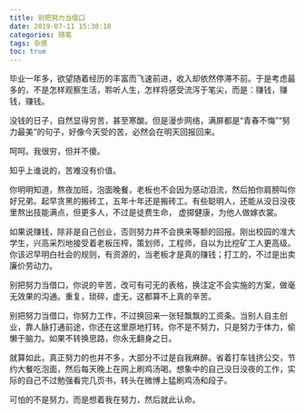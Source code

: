 ```yaml
---
title: 别把努力当借口
date: 2019-07-11 15:30:18
categories: 随笔
tags: 杂感
toc: true
---
```

毕业一年多，欲望随着经历的丰富而飞速前进，收入却依然停滞不前。于是考虑最多的，不是怎样观察生活，聆听人生，怎样将感受流泻于笔尖，而是：赚钱，赚钱，赚钱。

没钱的日子，自然显得穷苦，甚至寒酸。但是漫步网络，满屏都是“青春不悔”“努力最美”的句子，好像今天受的苦，必然会在明天回报回来。

呵呵。我很穷，但并不傻。

知乎上谁说的，苦难没有价值。

你明明知道，熬夜加班，泡面晚餐，老板也不会因为感动泪流，然后拍你肩膀叫你好兄弟。起早贪黑的搬砖工，五年十年还是搬砖工。有些聪明人，还能从没日没夜里熬出技能满点，但更多人，不过是徒费生命， 虚掷健康，为他人做嫁衣裳。

如果说赚钱，除非是自己创业，否则努力并不会换来等额的回报。刚出校园的准大学生，兴高采烈地接受着老板压榨，策划师，工程师，自以为比挖矿工人更高级。你该迟早明白社会的规则，有资源的，当老板才是真的赚钱；打工的，不过是出卖廉价劳动力。

别把努力当借口，你说的辛苦，改可有可无的表格，换注定不会实施的方案，做毫无效果的沟通。重复，琐碎，虚无，这都算不上真的辛苦。

别把努力当借口，你努力工作，不过换回来一张轻飘飘的工资条。当别人自主创业，靠人脉打通前途，你还在这里原地打转。你不是不努力，只是努力于体力，偷懒于脑力。如果不转换思路，你永无翻身之日。

就算如此，真正努力的也并不多，大部分不过是自我麻醉。省着打车钱挤公交，节约大餐吃泡面，然后每天晚上在网上刷鸡汤喝。想象中的自己没日没夜的工作，实际的自己不过勉强看完几页书，转头在微博上猛刷鸡汤和段子。

可怕的不是努力，而是想着我在努力，然后就此认命。
